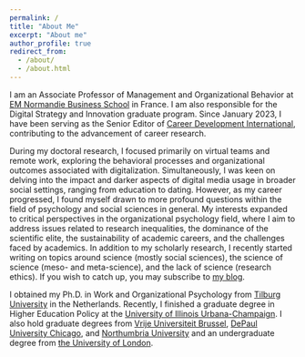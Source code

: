 ```yaml
---
permalink: /
title: "About Me"
excerpt: "About me"
author_profile: true
redirect_from: 
  - /about/
  - /about.html
---
```


I am an Associate Professor of Management and Organizational Behavior at [EM Normandie Business School](https://en.em-normandie.com/) in France. I am also responsible for the Digital Strategy and Innovation graduate program. Since January 2023, I have been serving as the Senior Editor of [Career Development International](https://www.emeraldgrouppublishing.com/journal/cdi), contributing to the advancement of career research.

During my doctoral research, I focused primarily on virtual teams and remote work, exploring the behavioral processes and organizational outcomes associated with digitalization. Simultaneously, I was keen on delving into the impact and darker aspects of digital media usage in broader social settings, ranging from education to dating. However, as my career progressed, I found myself drawn to more profound questions within the field of psychology and social sciences in general. My interests expanded to critical perspectives in the organizational psychology field, where I aim to address issues related to research inequalities, the dominance of the scientific elite, the sustainability of academic careers, and the challenges faced by academics. In addition to my scholarly research, I recently started writing on topics around science (mostly social sciences), the science of science (meso- and meta-science), and the lack of science (research ethics). If you wish to catch up, you may subscribe to [my blog](https://morhan.substack.com).

I obtained my Ph.D. in Work and Organizational Psychology from [Tilburg University]( https://tilburguniversity.edu) in the Netherlands. Recently, I finished a graduate degree in Higher Education Policy at the [University of Illinois Urbana-Champaign](https://illinois.edu/). I also hold graduate degrees from [Vrije Universiteit Brussel](https://vub.ac.be), [DePaul University Chicago](https://kellstadt.depaul.edu), and [Northumbria University]( https://northumbria.ac.uk) and an undergraduate degree from [the University of London](https://london.ac.uk).  


